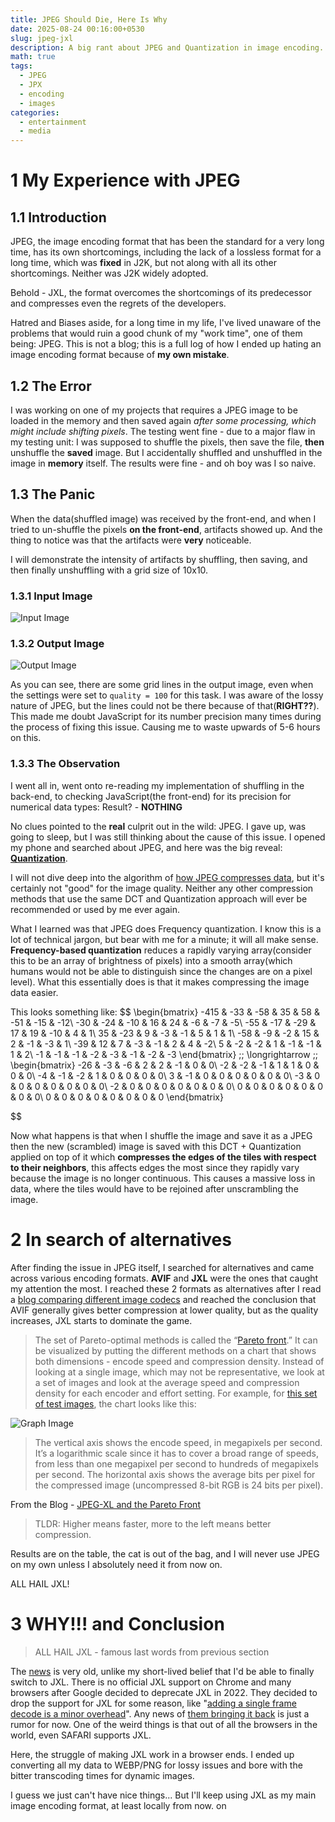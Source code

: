 ```yaml
---
title: JPEG Should Die, Here Is Why
date: 2025-08-24 00:16:00+0530
slug: jpeg-jxl
description: A big rant about JPEG and Quantization in image encoding.
math: true
tags:
  - JPEG
  - JPX
  - encoding
  - images
categories:
  - entertainment
  - media
---
```


# 1	My Experience with JPEG
## 1.1	Introduction
JPEG, the image encoding format that has been the standard for a very long time, has its own shortcomings, including the lack of a lossless format for a long time, which was **fixed** in J2K, but not along with all its other shortcomings. Neither was J2K widely adopted.

Behold - JXL, the format overcomes the shortcomings of its predecessor and compresses even the regrets of the developers.

Hatred and Biases aside, for a long time in my life, I've lived unaware of the problems that would ruin a good chunk of my "work time", one of them being: JPEG. This is not a blog; this is a full log of how I ended up hating an image encoding format because of **my own mistake**.

## 1.2	The Error
I was working on one of my projects that requires a JPEG image to be loaded in the memory and then saved again *after some processing, which might include shifting pixels*. The testing went fine - due to a major flaw in my testing unit: I was supposed to shuffle the pixels, then save the file, **then** unshuffle the **saved** image. But I accidentally shuffled and unshuffled in the image in **memory** itself. The results were fine - and oh boy was I so naive.

## 1.3	The Panic
When the data(shuffled image) was received by the front-end, and when I tried to un-shuffle the pixels **on the front-end**, artifacts showed up. And the thing to notice was that the artifacts were **very** noticeable. 

I will demonstrate the intensity of artifacts by shuffling, then saving, and then finally unshuffling with a grid size of 10x10.

### 1.3.1	Input Image

![Input Image](attachments/input.jpeg)

### 1.3.2	Output Image
![Output Image](attachments/output.jpeg)


As you can see, there are some grid lines in the output image, even when the settings were set to `quality = 100` for this task. I was aware of the lossy nature of JPEG, but the lines could not be there because of that(**RIGHT??**). This made me doubt JavaScript for its number precision many times during the process of fixing this issue. Causing me to waste upwards of 5-6 hours on this.

### 1.3.3	The Observation
I went all in, went onto re-reading my implementation of shuffling in the back-end, to checking JavaScript(the front-end) for its precision for numerical data types: Result? - **NOTHING**

No clues pointed to the **real** culprit out in the wild: JPEG. I gave up, was going to sleep, but I was still thinking about the cause of this issue. I opened my phone and searched about JPEG, and here was the big reveal: [**Quantization**](https://en.wikipedia.org/wiki/Quantization_(image_processing)#Frequency_quantization_for_image_compression).

I will not dive deep into the algorithm of [how JPEG compresses data](https://cgjennings.ca/articles/jpeg-compression/), but it's certainly not "good" for the image quality. Neither any other compression methods that use the same DCT and Quantization approach will ever be recommended or used by me ever again.

What I learned was that JPEG does Frequency quantization. I know this is a lot of technical jargon, but bear with me for a minute; it will all make sense. **Frequency-based quantization** reduces a rapidly varying array(consider this to be an array of brightness of pixels) into a smooth array(which humans would not be able to distinguish since the changes are on a pixel level). What this essentially does is that it makes compressing the image data easier.

This looks something like:
$$
\begin{bmatrix}
-415 & -33 & -58 & 35 & 58 & -51 & -15 & -12\\
-30  & -24 & -10 & 16 & 24 &  -6 &  -7 &  -5\\
-55  & -17 & -29 & 17 & 19 & -10 &   4 &   1\\
 35  & -23 &   9 & -3 & -1 &   5 &   1 &   1\\
-58  &  -9 &  -2 & 15 &  2 &  -1 &  -3 &   1\\
-39  &  12 &   7 & -3 & -1 &   2 &   4 &  -2\\
  5  &  -2 &  -2 &  1 & -1 &  -1 &   1 &   2\\
 -1  &  -1 &  -1 & -2 & -3 &  -1 &  -2 &  -3
\end{bmatrix}
\;\; \longrightarrow \;\;
\begin{bmatrix}
-26 & -3 & -6 & 2 & 2 & -1 & 0 & 0\\
 -2 & -2 & -1 & 1 & 1 &  0 & 0 & 0\\
 -4 & -1 & -2 & 1 & 0 &  0 & 0 & 0\\
  3 & -1 &  0 & 0 & 0 &  0 & 0 & 0\\
 -3 &  0 &  0 & 0 & 0 &  0 & 0 & 0\\
 -2 &  0 &  0 & 0 & 0 &  0 & 0 & 0\\
  0 &  0 &  0 & 0 & 0 &  0 & 0 & 0\\
  0 &  0 &  0 & 0 & 0 &  0 & 0 & 0
\end{bmatrix}

$$

Now what happens is that when I shuffle the image and save it as a JPEG then the new (scrambled) image is saved with this DCT + Quantization applied on top of it which **compresses the edges of the tiles with respect to their neighbors**, this affects edges the most since they rapidly vary because the image is no longer continuous. This causes a massive loss in data, where the tiles would have to be rejoined after unscrambling the image.

# 2	In search of alternatives
After finding the issue in JPEG itself, I searched for alternatives and came across various encoding formats. **AVIF** and **JXL** were the ones that caught my attention the most.
I reached these 2 formats as alternatives after I read a [blog comparing different image codecs](https://giannirosato.com/blog/post/image-comparison/) and reached the conclusion that AVIF generally gives better compression at lower quality, but as the quality increases, JXL starts to dominate the game.

> The set of Pareto-optimal methods is called the “[Pareto front](https://en.wikipedia.org/wiki/Pareto_front).” It can be visualized by putting the different methods on a chart that shows both dimensions - encode speed and compression density. Instead of looking at a single image, which may not be representative, we look at a set of images and look at the average speed and compression density for each encoder and effort setting. For example, for [this set of test images](https://imagecompression.info/test_images/), the chart looks like this:

![Graph Image](attachments/graph.png)

> The vertical axis shows the encode speed, in megapixels per second. It’s a logarithmic scale since it has to cover a broad range of speeds, from less than one megapixel per second to hundreds of megapixels per second. The horizontal axis shows the average bits per pixel for the compressed image (uncompressed 8-bit RGB is 24 bits per pixel).

From the Blog - [JPEG-XL and the Pareto Front](https://cloudinary.com/blog/jpeg-xl-and-the-pareto-front) 

> TLDR: Higher means faster, more to the left means better compression.

Results are on the table, the cat is out of the bag, and I will never use JPEG on my own unless I absolutely need it from now on. 

ALL HAIL JXL!

# 3	WHY!!! and Conclusion
> ALL HAIL JXL - famous last words from previous section

The [news](https://news.ycombinator.com/item?id=33399940) is very old, unlike my short-lived belief that I'd be able to finally switch to JXL. There is no official JXL support on Chrome and many browsers after Google decided to deprecate JXL in 2022. They decided to drop the support for JXL for some reason, like "[adding a single frame decode is a minor overhead](https://news.ycombinator.com/item?id=33401474)". Any news of [them bringing it back](https://www.reddit.com/r/jpegxl/comments/15kpacf/google_may_reconsider_jpegxl_image_support_within/) is just a rumor for now. One of the weird things is that out of all the browsers in the world, even SAFARI supports JXL.

Here, the struggle of making JXL work in a browser ends. I ended up converting all my data to WEBP/PNG for lossy issues and bore with the bitter transcoding times for dynamic images.

I guess we just can't have nice things... But I'll keep using JXL as my main image encoding format, at least locally from now. on

